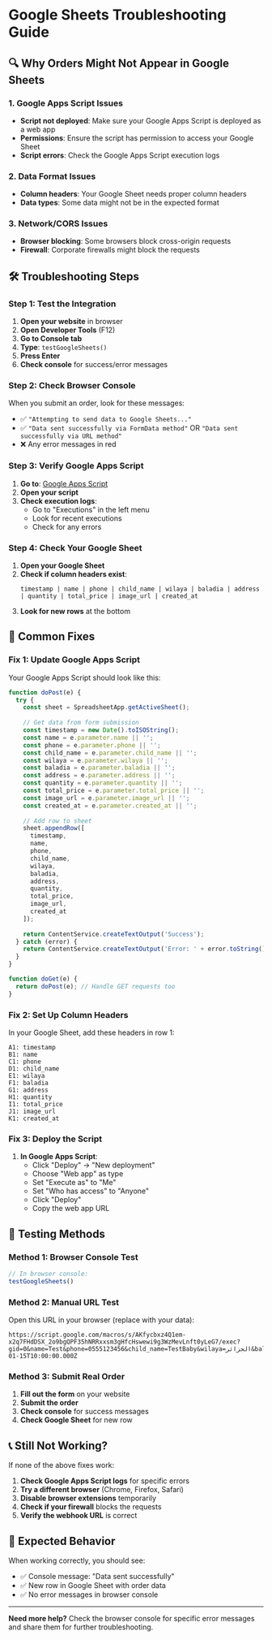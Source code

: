 # Google Sheets Troubleshooting Guide

## 🔍 **Why Orders Might Not Appear in Google Sheets**

### **1. Google Apps Script Issues**
- **Script not deployed**: Make sure your Google Apps Script is deployed as a web app
- **Permissions**: Ensure the script has permission to access your Google Sheet
- **Script errors**: Check the Google Apps Script execution logs

### **2. Data Format Issues**
- **Column headers**: Your Google Sheet needs proper column headers
- **Data types**: Some data might not be in the expected format

### **3. Network/CORS Issues**
- **Browser blocking**: Some browsers block cross-origin requests
- **Firewall**: Corporate firewalls might block the requests

## 🛠️ **Troubleshooting Steps**

### **Step 1: Test the Integration**
1. **Open your website** in browser
2. **Open Developer Tools** (F12)
3. **Go to Console tab**
4. **Type**: `testGoogleSheets()`
5. **Press Enter**
6. **Check console** for success/error messages

### **Step 2: Check Browser Console**
When you submit an order, look for these messages:
- ✅ `"Attempting to send data to Google Sheets..."`
- ✅ `"Data sent successfully via FormData method"` OR `"Data sent successfully via URL method"`
- ❌ Any error messages in red

### **Step 3: Verify Google Apps Script**
1. **Go to**: [Google Apps Script](https://script.google.com)
2. **Open your script**
3. **Check execution logs**:
   - Go to "Executions" in the left menu
   - Look for recent executions
   - Check for any errors

### **Step 4: Check Your Google Sheet**
1. **Open your Google Sheet**
2. **Check if column headers exist**:
   ```
   timestamp | name | phone | child_name | wilaya | baladia | address | quantity | total_price | image_url | created_at
   ```
3. **Look for new rows** at the bottom

## 🔧 **Common Fixes**

### **Fix 1: Update Google Apps Script**
Your Google Apps Script should look like this:

```javascript
function doPost(e) {
  try {
    const sheet = SpreadsheetApp.getActiveSheet();
    
    // Get data from form submission
    const timestamp = new Date().toISOString();
    const name = e.parameter.name || '';
    const phone = e.parameter.phone || '';
    const child_name = e.parameter.child_name || '';
    const wilaya = e.parameter.wilaya || '';
    const baladia = e.parameter.baladia || '';
    const address = e.parameter.address || '';
    const quantity = e.parameter.quantity || '';
    const total_price = e.parameter.total_price || '';
    const image_url = e.parameter.image_url || '';
    const created_at = e.parameter.created_at || '';
    
    // Add row to sheet
    sheet.appendRow([
      timestamp,
      name,
      phone,
      child_name,
      wilaya,
      baladia,
      address,
      quantity,
      total_price,
      image_url,
      created_at
    ]);
    
    return ContentService.createTextOutput('Success');
  } catch (error) {
    return ContentService.createTextOutput('Error: ' + error.toString());
  }
}

function doGet(e) {
  return doPost(e); // Handle GET requests too
}
```

### **Fix 2: Set Up Column Headers**
In your Google Sheet, add these headers in row 1:
```
A1: timestamp
B1: name
C1: phone
D1: child_name
E1: wilaya
F1: baladia
G1: address
H1: quantity
I1: total_price
J1: image_url
K1: created_at
```

### **Fix 3: Deploy the Script**
1. **In Google Apps Script**:
   - Click "Deploy" → "New deployment"
   - Choose "Web app" as type
   - Set "Execute as" to "Me"
   - Set "Who has access" to "Anyone"
   - Click "Deploy"
   - Copy the web app URL

## 🧪 **Testing Methods**

### **Method 1: Browser Console Test**
```javascript
// In browser console:
testGoogleSheets()
```

### **Method 2: Manual URL Test**
Open this URL in your browser (replace with your data):
```
https://script.google.com/macros/s/AKfycbxz4Q1em-x2q7FHdDSX_2o9bgQPF35hNRRxxsm3gHfcHswewi9g3WzMevLnft0yLeG7/exec?gid=0&name=Test&phone=0555123456&child_name=TestBaby&wilaya=الجزائر&baladia=Test&address=Test123&quantity=1&total_price=5000&image_url=&created_at=2024-01-15T10:00:00.000Z
```

### **Method 3: Submit Real Order**
1. **Fill out the form** on your website
2. **Submit the order**
3. **Check console** for success messages
4. **Check Google Sheet** for new row

## 📞 **Still Not Working?**

If none of the above fixes work:

1. **Check Google Apps Script logs** for specific errors
2. **Try a different browser** (Chrome, Firefox, Safari)
3. **Disable browser extensions** temporarily
4. **Check if your firewall** blocks the requests
5. **Verify the webhook URL** is correct

## 🎯 **Expected Behavior**

When working correctly, you should see:
- ✅ Console message: "Data sent successfully"
- ✅ New row in Google Sheet with order data
- ✅ No error messages in browser console

---

**Need more help?** Check the browser console for specific error messages and share them for further troubleshooting.
